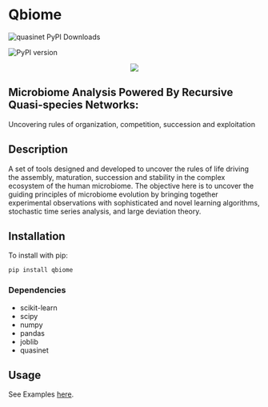 # Qbiome

![quasinet PyPI Downloads](https://img.shields.io/pypi/dm/qbiome.svg)

![PyPI version](https://badge.fury.io/py/qbiome.svg)



<p align="center">
    <img src="http://zed.uchicago.edu/logo/logozed1.png">
</p>



## Microbiome Analysis Powered By Recursive Quasi-species Networks: 

Uncovering rules of organization, competition, succession and exploitation


## Description

A set of tools designed and developed to  uncover  the rules of life driving the assembly, maturation, succession and stability in the complex ecosystem of the human microbiome. The objective here is to uncover  the guiding principles of  microbiome evolution by bringing together experimental observations with sophisticated and novel  learning algorithms, stochastic time series analysis, and  large deviation theory.


## Installation

To install with pip:

```
pip install qbiome

```

### Dependencies

* scikit-learn 
* scipy 
* numpy 
* pandas 
* joblib 
* quasinet

## Usage

See Examples [here](https://zeroknowledgediscovery.github.io/qbiome/qbiome/index.html).

